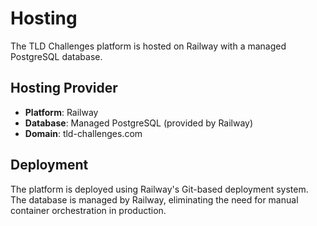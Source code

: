 # Hosting

The TLD Challenges platform is hosted on Railway with a managed PostgreSQL database.

## Hosting Provider

- **Platform**: Railway
- **Database**: Managed PostgreSQL (provided by Railway)
- **Domain**: tld-challenges.com

## Deployment

The platform is deployed using Railway's Git-based deployment system. The database is managed by Railway, eliminating the need for manual container orchestration in production.

